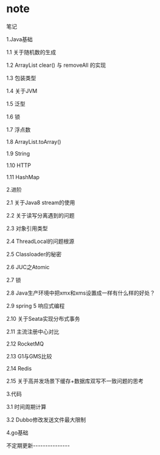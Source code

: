 # note
笔记

1.Java基础

1.1 关于随机数的生成

1.2 ArrayList clear() 与 removeAll 的实现

1.3 包装类型

1.4 关于JVM

1.5 泛型

1.6 锁

1.7 浮点数

1.8 ArrayList.toArray()

1.9 String

1.10 HTTP

1.11 HashMap

2.进阶

2.1 关于Java8 stream的使用

2.2 关于读写分离遇到的问题

2.3 对象引用类型

2.4 ThreadLocal的问题根源

2.5 Classloader的秘密

2.6 JUC之Atomic

2.7 锁

2.8 Java生产环境中把xmx和xms设置成一样有什么样的好处？

2.9 spring 5 响应式编程

2.10 关于Seata实现分布式事务

2.11 主流注册中心对比

2.12 RocketMQ

2.13 G1与GMS比较

2.14 Redis

2.15 关于高并发场景下缓存+数据库双写不一致问题的思考

3.代码

3.1 时间周期计算

3.2 Dubbo修改发送文件最大限制

4.go基础

不定期更新---------------

